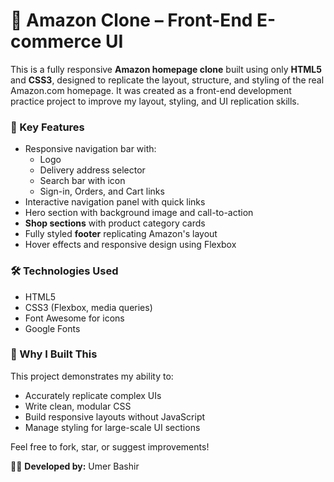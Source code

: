 # 🛒 Amazon Clone – Front-End E-commerce UI

This is a fully responsive **Amazon homepage clone** built using only **HTML5** and **CSS3**, designed to replicate the layout, structure, and styling of the real Amazon.com homepage. It was created as a front-end development practice project to improve my layout, styling, and UI replication skills.

### 🎯 Key Features
- Responsive navigation bar with:
  - Logo
  - Delivery address selector
  - Search bar with icon
  - Sign-in, Orders, and Cart links
- Interactive navigation panel with quick links
- Hero section with background image and call-to-action
- **Shop sections** with product category cards
- Fully styled **footer** replicating Amazon's layout
- Hover effects and responsive design using Flexbox

### 🛠️ Technologies Used
- HTML5  
- CSS3 (Flexbox, media queries)  
- Font Awesome for icons  
- Google Fonts

### 📌 Why I Built This
This project demonstrates my ability to:
- Accurately replicate complex UIs
- Write clean, modular CSS
- Build responsive layouts without JavaScript
- Manage styling for large-scale UI sections

Feel free to fork, star, or suggest improvements!

👨‍💻 **Developed by:** Umer Bashir
